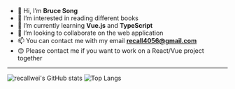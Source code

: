 - 👋 Hi, I’m **Bruce Song**
- 📖 I’m interested in reading different books
- 🌱 I’m currently learning **Vue.js** and **TypeScript**
- 💞️ I’m looking to collaborate on the web application
- 📫 You can contact me with my email **recall4056@gmail.com**
- 😊 Please contact me if you want to work on a React/Vue project together

---

![recallwei's GitHub stats](https://github-readme-stats.vercel.app/api?username=recallwei&show_icons=true&theme=dracula&count_private=true&include_all_commits)
![Top Langs](https://github-readme-stats.vercel.app/api/top-langs/?username=recallwei&layout=compact&theme=dracula)
